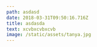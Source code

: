 ```yaml
---
path: asdasd
date: 2018-03-31T09:50:16.716Z
title: asdasda
text: xcvbxcvbxcvb
image: /static/assets/tanya.jpg
---
```


